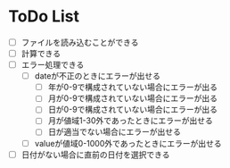 # ToDo List

- [ ] ファイルを読み込むことができる
- [ ] 計算できる
- [ ] エラー処理できる
	- [ ] dateが不正のときにエラーが出せる
		- [ ] 年が0-9で構成されていない場合にエラーが出る
		- [ ] 月が0-9で構成されていない場合にエラーが出る
		- [ ] 日が0-9で構成されていない場合にエラーが出る
		- [ ] 月が値域1-30外であったときにエラーが出せる
		- [ ] 日が適当でない場合にエラーが出せる
	- [ ] valueが値域0-1000外であったときにエラーが出せる
- [ ] 日付がない場合に直前の日付を選択できる
